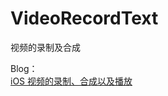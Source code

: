 # VideoRecordText
视频的录制及合成  

Blog：  
[iOS 视频的录制、合成以及播放](https://cwos111509sina.github.io/Blog/OC/Article/iOS-视频的录制、合成以及播放)
